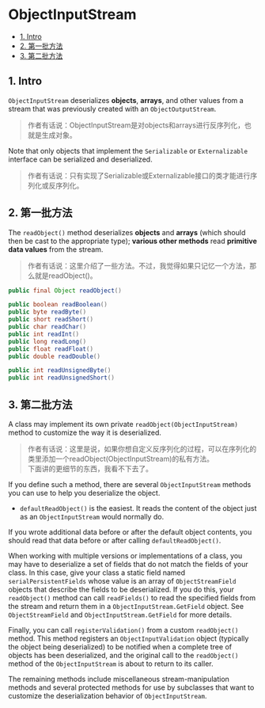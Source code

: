 # ObjectInputStream

<!-- TOC -->

- [1. Intro](#1-intro)
- [2. 第一批方法](#2-%E7%AC%AC%E4%B8%80%E6%89%B9%E6%96%B9%E6%B3%95)
- [3. 第二批方法](#3-%E7%AC%AC%E4%BA%8C%E6%89%B9%E6%96%B9%E6%B3%95)

<!-- /TOC -->

## 1. Intro

`ObjectInputStream` deserializes **objects**, **arrays**, and other values from a stream that was previously created with an `ObjectOutputStream`.

> 作者有话说：ObjectInputStream是对objects和arrays进行反序列化，也就是生成对象。


Note that only objects that implement the `Serializable` or `Externalizable` interface can be serialized and deserialized.

> 作者有话说：只有实现了Serializable或Externalizable接口的类才能进行序列化或反序列化。

## 2. 第一批方法

The `readObject()` method deserializes **objects** and **arrays** (which should then be cast to the appropriate type); **various other methods** read **primitive data values** from the stream.

> 作者有话说：这里介绍了一些方法。不过，我觉得如果只记忆一个方法，那么就是readObject()。

```java
public final Object readObject()

public boolean readBoolean()
public byte readByte()
public short readShort()
public char readChar()
public int readInt()
public long readLong()
public float readFloat()
public double readDouble()

public int readUnsignedByte()
public int readUnsignedShort()
```

## 3. 第二批方法

A class may implement its own private `readObject(ObjectInputStream)` method to customize the way it is deserialized.

> 作者有话说：这里是说，如果你想自定义反序列化的过程，可以在序列化的类里添加一个readObject(ObjectInputStream)的私有方法。  
> 下面讲的更细节的东西，我看不下去了。

If you define such a method, there are several `ObjectInputStream` methods you can use to help you deserialize the object.

- `defaultReadObject()` is the easiest. It reads the content of the object just as an `ObjectInputStream` would normally do.

If you wrote additional data before or after the default object contents, you should read that data before or after calling `defaultReadObject()`.

When working with multiple versions or implementations of a class, you may have to deserialize a set of fields that do not match the fields of your class. In this case, give your class a static field named `serialPersistentFields` whose value is an array of `ObjectStreamField` objects that describe the fields to be deserialized. If you do this, your `readObject()` method can call `readFields()` to read the specified fields from the stream and return them in a `ObjectInputStream.GetField` object. See `ObjectStreamField` and `ObjectInputStream.GetField` for more details.

Finally, you can call `registerValidation()` from a custom `readObject()` method. This method registers an `ObjectInputValidation` object (typically the object being deserialized) to be notified when a complete tree of objects has been deserialized, and the original call to the `readObject()` method of the `ObjectInputStream` is about to return to its caller.

The remaining methods include miscellaneous stream-manipulation methods and several protected methods for use by subclasses that want to customize the deserialization behavior of `ObjectInputStream`.
